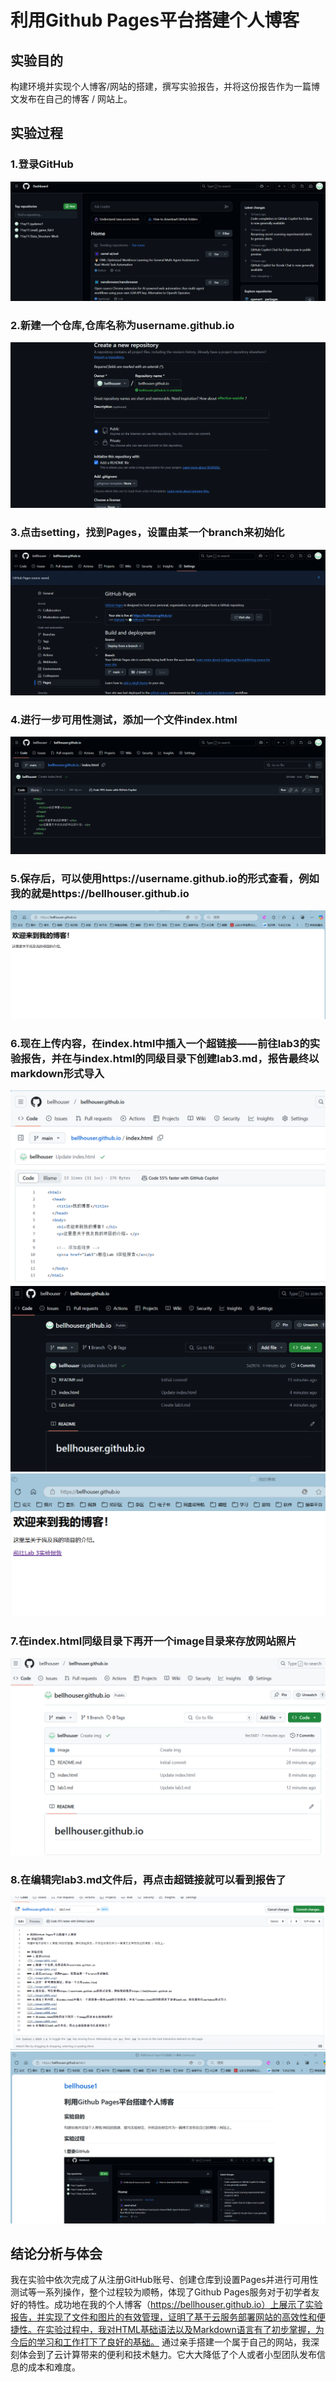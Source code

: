 
# 利用Github Pages平台搭建个人博客
## 实验目的
构建环境并实现个人博客/网站的搭建，撰写实验报告，并将这份报告作为一篇博文发布在自己的博客 / 网站上。

## 实验过程
### 1.登录GitHub
![](./image/g001.png)
### 2.新建一个仓库,仓库名称为username.github.io
![](./image/g002.png)
### 3.点击setting，找到Pages，设置由某一个branch来初始化
![](./image/g003.png)
### 4.进行一步可用性测试，添加一个文件index.html
![](./image/g004.png)
### 5.保存后，可以使用https://username.github.io的形式查看，例如我的就是https://bellhouser.github.io
![](./image/g005.png)
### 6.现在上传内容，在index.html中插入一个超链接——前往lab3的实验报告，并在与index.html的同级目录下创建lab3.md，报告最终以markdown形式导入
![](./image/g006.png)
![](./image/g007.png)
![](./image/g008.png)
### 7.在index.html同级目录下再开一个image目录来存放网站照片
![](./image/g009.png)
### 8.在编辑完lab3.md文件后，再点击超链接就可以看到报告了
![](./image/g010.png)
![](./image/g011.png)

## 结论分析与体会
我在实验中依次完成了从注册GitHub账号、创建仓库到设置Pages并进行可用性测试等一系列操作，整个过程较为顺畅，体现了Github Pages服务对于初学者友好的特性。成功地在我的个人博客（https://bellhouser.github.io）上展示了实验报告，并实现了文件和图片的有效管理，证明了基于云服务部署网站的高效性和便捷性。在实验过程中，我对HTML基础语法以及Markdown语言有了初步掌握，为今后的学习和工作打下了良好的基础。
通过亲手搭建一个属于自己的网站，我深刻体会到了云计算带来的便利和技术魅力。它大大降低了个人或者小型团队发布信息的成本和难度。

